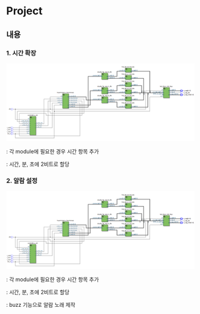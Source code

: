 # Project

## 내용

### **1. 시간 확장**

![](https://github.com/choihj0202/LogicDesign/blob/master/Project/figs/top_hms_clock_AddHour.PNG)

: 각 module에 필요한 경우 시간 항목 추가

: 시간, 분, 초에 2비트로 할당



### **2. 알람 설정**

![](https://github.com/choihj0202/LogicDesign/blob/master/Project/figs/top_hms_clock_AddHour.PNG)

: 각 module에 필요한 경우 시간 항목 추가

: 시간, 분, 초에 2비트로 할당

: buzz 기능으로 알람 노래 제작


